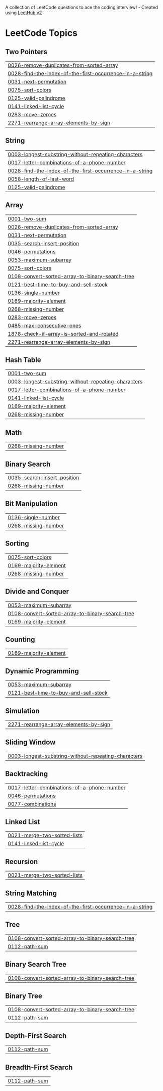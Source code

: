 A collection of LeetCode questions to ace the coding interview! - Created using [LeetHub v2](https://github.com/arunbhardwaj/LeetHub-2.0)
<!---LeetCode Topics Start-->
# LeetCode Topics
## Two Pointers
|  |
| ------- |
| [0026-remove-duplicates-from-sorted-array](https://github.com/DhruvTambekar24/DSA-Daily/tree/master/0026-remove-duplicates-from-sorted-array) |
| [0028-find-the-index-of-the-first-occurrence-in-a-string](https://github.com/DhruvTambekar24/DSA-Daily/tree/master/0028-find-the-index-of-the-first-occurrence-in-a-string) |
| [0031-next-permutation](https://github.com/DhruvTambekar24/DSA-Daily/tree/master/0031-next-permutation) |
| [0075-sort-colors](https://github.com/DhruvTambekar24/DSA-Daily/tree/master/0075-sort-colors) |
| [0125-valid-palindrome](https://github.com/DhruvTambekar24/DSA-Daily/tree/master/0125-valid-palindrome) |
| [0141-linked-list-cycle](https://github.com/DhruvTambekar24/DSA-Daily/tree/master/0141-linked-list-cycle) |
| [0283-move-zeroes](https://github.com/DhruvTambekar24/DSA-Daily/tree/master/0283-move-zeroes) |
| [2271-rearrange-array-elements-by-sign](https://github.com/DhruvTambekar24/DSA-Daily/tree/master/2271-rearrange-array-elements-by-sign) |
## String
|  |
| ------- |
| [0003-longest-substring-without-repeating-characters](https://github.com/DhruvTambekar24/DSA-Daily/tree/master/0003-longest-substring-without-repeating-characters) |
| [0017-letter-combinations-of-a-phone-number](https://github.com/DhruvTambekar24/DSA-Daily/tree/master/0017-letter-combinations-of-a-phone-number) |
| [0028-find-the-index-of-the-first-occurrence-in-a-string](https://github.com/DhruvTambekar24/DSA-Daily/tree/master/0028-find-the-index-of-the-first-occurrence-in-a-string) |
| [0058-length-of-last-word](https://github.com/DhruvTambekar24/DSA-Daily/tree/master/0058-length-of-last-word) |
| [0125-valid-palindrome](https://github.com/DhruvTambekar24/DSA-Daily/tree/master/0125-valid-palindrome) |
## Array
|  |
| ------- |
| [0001-two-sum](https://github.com/DhruvTambekar24/DSA-Daily/tree/master/0001-two-sum) |
| [0026-remove-duplicates-from-sorted-array](https://github.com/DhruvTambekar24/DSA-Daily/tree/master/0026-remove-duplicates-from-sorted-array) |
| [0031-next-permutation](https://github.com/DhruvTambekar24/DSA-Daily/tree/master/0031-next-permutation) |
| [0035-search-insert-position](https://github.com/DhruvTambekar24/DSA-Daily/tree/master/0035-search-insert-position) |
| [0046-permutations](https://github.com/DhruvTambekar24/DSA-Daily/tree/master/0046-permutations) |
| [0053-maximum-subarray](https://github.com/DhruvTambekar24/DSA-Daily/tree/master/0053-maximum-subarray) |
| [0075-sort-colors](https://github.com/DhruvTambekar24/DSA-Daily/tree/master/0075-sort-colors) |
| [0108-convert-sorted-array-to-binary-search-tree](https://github.com/DhruvTambekar24/DSA-Daily/tree/master/0108-convert-sorted-array-to-binary-search-tree) |
| [0121-best-time-to-buy-and-sell-stock](https://github.com/DhruvTambekar24/DSA-Daily/tree/master/0121-best-time-to-buy-and-sell-stock) |
| [0136-single-number](https://github.com/DhruvTambekar24/DSA-Daily/tree/master/0136-single-number) |
| [0169-majority-element](https://github.com/DhruvTambekar24/DSA-Daily/tree/master/0169-majority-element) |
| [0268-missing-number](https://github.com/DhruvTambekar24/DSA-Daily/tree/master/0268-missing-number) |
| [0283-move-zeroes](https://github.com/DhruvTambekar24/DSA-Daily/tree/master/0283-move-zeroes) |
| [0485-max-consecutive-ones](https://github.com/DhruvTambekar24/DSA-Daily/tree/master/0485-max-consecutive-ones) |
| [1878-check-if-array-is-sorted-and-rotated](https://github.com/DhruvTambekar24/DSA-Daily/tree/master/1878-check-if-array-is-sorted-and-rotated) |
| [2271-rearrange-array-elements-by-sign](https://github.com/DhruvTambekar24/DSA-Daily/tree/master/2271-rearrange-array-elements-by-sign) |
## Hash Table
|  |
| ------- |
| [0001-two-sum](https://github.com/DhruvTambekar24/DSA-Daily/tree/master/0001-two-sum) |
| [0003-longest-substring-without-repeating-characters](https://github.com/DhruvTambekar24/DSA-Daily/tree/master/0003-longest-substring-without-repeating-characters) |
| [0017-letter-combinations-of-a-phone-number](https://github.com/DhruvTambekar24/DSA-Daily/tree/master/0017-letter-combinations-of-a-phone-number) |
| [0141-linked-list-cycle](https://github.com/DhruvTambekar24/DSA-Daily/tree/master/0141-linked-list-cycle) |
| [0169-majority-element](https://github.com/DhruvTambekar24/DSA-Daily/tree/master/0169-majority-element) |
| [0268-missing-number](https://github.com/DhruvTambekar24/DSA-Daily/tree/master/0268-missing-number) |
## Math
|  |
| ------- |
| [0268-missing-number](https://github.com/DhruvTambekar24/DSA-Daily/tree/master/0268-missing-number) |
## Binary Search
|  |
| ------- |
| [0035-search-insert-position](https://github.com/DhruvTambekar24/DSA-Daily/tree/master/0035-search-insert-position) |
| [0268-missing-number](https://github.com/DhruvTambekar24/DSA-Daily/tree/master/0268-missing-number) |
## Bit Manipulation
|  |
| ------- |
| [0136-single-number](https://github.com/DhruvTambekar24/DSA-Daily/tree/master/0136-single-number) |
| [0268-missing-number](https://github.com/DhruvTambekar24/DSA-Daily/tree/master/0268-missing-number) |
## Sorting
|  |
| ------- |
| [0075-sort-colors](https://github.com/DhruvTambekar24/DSA-Daily/tree/master/0075-sort-colors) |
| [0169-majority-element](https://github.com/DhruvTambekar24/DSA-Daily/tree/master/0169-majority-element) |
| [0268-missing-number](https://github.com/DhruvTambekar24/DSA-Daily/tree/master/0268-missing-number) |
## Divide and Conquer
|  |
| ------- |
| [0053-maximum-subarray](https://github.com/DhruvTambekar24/DSA-Daily/tree/master/0053-maximum-subarray) |
| [0108-convert-sorted-array-to-binary-search-tree](https://github.com/DhruvTambekar24/DSA-Daily/tree/master/0108-convert-sorted-array-to-binary-search-tree) |
| [0169-majority-element](https://github.com/DhruvTambekar24/DSA-Daily/tree/master/0169-majority-element) |
## Counting
|  |
| ------- |
| [0169-majority-element](https://github.com/DhruvTambekar24/DSA-Daily/tree/master/0169-majority-element) |
## Dynamic Programming
|  |
| ------- |
| [0053-maximum-subarray](https://github.com/DhruvTambekar24/DSA-Daily/tree/master/0053-maximum-subarray) |
| [0121-best-time-to-buy-and-sell-stock](https://github.com/DhruvTambekar24/DSA-Daily/tree/master/0121-best-time-to-buy-and-sell-stock) |
## Simulation
|  |
| ------- |
| [2271-rearrange-array-elements-by-sign](https://github.com/DhruvTambekar24/DSA-Daily/tree/master/2271-rearrange-array-elements-by-sign) |
## Sliding Window
|  |
| ------- |
| [0003-longest-substring-without-repeating-characters](https://github.com/DhruvTambekar24/DSA-Daily/tree/master/0003-longest-substring-without-repeating-characters) |
## Backtracking
|  |
| ------- |
| [0017-letter-combinations-of-a-phone-number](https://github.com/DhruvTambekar24/DSA-Daily/tree/master/0017-letter-combinations-of-a-phone-number) |
| [0046-permutations](https://github.com/DhruvTambekar24/DSA-Daily/tree/master/0046-permutations) |
| [0077-combinations](https://github.com/DhruvTambekar24/DSA-Daily/tree/master/0077-combinations) |
## Linked List
|  |
| ------- |
| [0021-merge-two-sorted-lists](https://github.com/DhruvTambekar24/DSA-Daily/tree/master/0021-merge-two-sorted-lists) |
| [0141-linked-list-cycle](https://github.com/DhruvTambekar24/DSA-Daily/tree/master/0141-linked-list-cycle) |
## Recursion
|  |
| ------- |
| [0021-merge-two-sorted-lists](https://github.com/DhruvTambekar24/DSA-Daily/tree/master/0021-merge-two-sorted-lists) |
## String Matching
|  |
| ------- |
| [0028-find-the-index-of-the-first-occurrence-in-a-string](https://github.com/DhruvTambekar24/DSA-Daily/tree/master/0028-find-the-index-of-the-first-occurrence-in-a-string) |
## Tree
|  |
| ------- |
| [0108-convert-sorted-array-to-binary-search-tree](https://github.com/DhruvTambekar24/DSA-Daily/tree/master/0108-convert-sorted-array-to-binary-search-tree) |
| [0112-path-sum](https://github.com/DhruvTambekar24/DSA-Daily/tree/master/0112-path-sum) |
## Binary Search Tree
|  |
| ------- |
| [0108-convert-sorted-array-to-binary-search-tree](https://github.com/DhruvTambekar24/DSA-Daily/tree/master/0108-convert-sorted-array-to-binary-search-tree) |
## Binary Tree
|  |
| ------- |
| [0108-convert-sorted-array-to-binary-search-tree](https://github.com/DhruvTambekar24/DSA-Daily/tree/master/0108-convert-sorted-array-to-binary-search-tree) |
| [0112-path-sum](https://github.com/DhruvTambekar24/DSA-Daily/tree/master/0112-path-sum) |
## Depth-First Search
|  |
| ------- |
| [0112-path-sum](https://github.com/DhruvTambekar24/DSA-Daily/tree/master/0112-path-sum) |
## Breadth-First Search
|  |
| ------- |
| [0112-path-sum](https://github.com/DhruvTambekar24/DSA-Daily/tree/master/0112-path-sum) |
<!---LeetCode Topics End-->